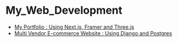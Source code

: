 # My_Web_Development

*  [My Portfolio : Using Next.js, Framer and Three.js](https://github.com/ansh00sharma/Portfolio/tree/main)
*  [Multi Vendor E-commerce Website : Using Django and Postgres](https://github.com/ansh00sharma/E1)
